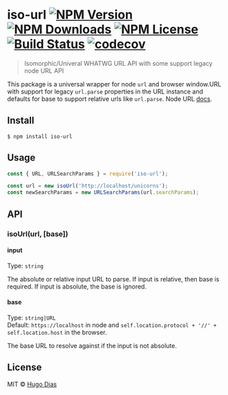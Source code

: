 # iso-url [![NPM Version](https://img.shields.io/npm/v/iso-url.svg)](https://www.npmjs.com/package/iso-url) [![NPM Downloads](https://img.shields.io/npm/dt/iso-url.svg)](https://www.npmjs.com/package/iso-url) [![NPM License](https://img.shields.io/npm/l/iso-url.svg)](https://www.npmjs.com/package/iso-url) [![Build Status](https://travis-ci.org/hugomrdias/iso-url.svg?branch=master)](https://travis-ci.org/hugomrdias/iso-url) [![codecov](https://codecov.io/gh/hugomrdias/iso-url/badge.svg?branch=master)](https://codecov.io/gh/hugomrdias/iso-url?branch=master)

> Isomorphic/Univeral WHATWG URL API with some support legacy node URL API

This package is a universal wrapper for node `url` and browser window.URL with support for legacy `url.parse` properties in the URL instance and defaults for base to support relative urls like `url.parse`. Node URL [docs](https://nodejs.org/docs/latest-v10.x/api/url.html#url_the_whatwg_url_api).

## Install

```
$ npm install iso-url
```

## Usage

```js
const { URL, URLSearchParams } = require('iso-url');

const url = new isoUrl('http://localhost/unicorns');
const newSearchParams = new URLSearchParams(url.searchParams);
```

## API

### isoUrl(url, [base])

#### input

Type: `string`

The absolute or relative input URL to parse. If input is relative, then base is required. If input is absolute, the base is ignored.

#### base

Type: `string|URL`  
Default: `https://localhost` in node and `self.location.protocol + '//' + self.location.host` in the browser.

The base URL to resolve against if the input is not absolute.

## License

MIT © [Hugo Dias](http://hugodias.me)
